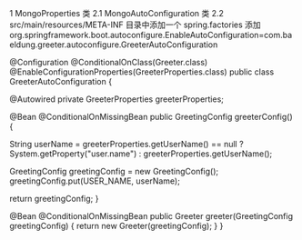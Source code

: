 

1 MongoProperties 类 
2.1 MongoAutoConfiguration 类
2.2 src/main/resources/META-INF 目录中添加一个 spring.factories 添加 org.springframework.boot.autoconfigure.EnableAutoConfiguration=com.baeldung.greeter.autoconfigure.GreeterAutoConfiguration
  

 @Configuration
 @ConditionalOnClass(Greeter.class)
 @EnableConfigurationProperties(GreeterProperties.class)
 public class GreeterAutoConfiguration {

 @Autowired
 private GreeterProperties greeterProperties;

 @Bean
 @ConditionalOnMissingBean
 public GreetingConfig greeterConfig() {

 String userName = greeterProperties.getUserName() == null
 ? System.getProperty("user.name")
 : greeterProperties.getUserName();

 GreetingConfig greetingConfig = new GreetingConfig();
 greetingConfig.put(USER_NAME, userName);

 return greetingConfig;
 }

 @Bean
 @ConditionalOnMissingBean
 public Greeter greeter(GreetingConfig greetingConfig) {
 return new Greeter(greetingConfig);
 }
 }

